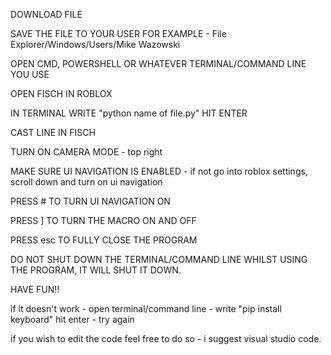 DOWNLOAD FILE

SAVE THE FILE TO YOUR USER FOR EXAMPLE - File Explorer/Windows/Users/Mike Wazowski

OPEN CMD, POWERSHELL OR WHATEVER TERMINAL/COMMAND LINE YOU USE

OPEN FISCH IN ROBLOX

IN TERMINAL WRITE "python name of file.py" HIT ENTER

CAST LINE IN FISCH

TURN ON CAMERA MODE - top right

MAKE SURE UI NAVIGATION IS ENABLED - if not go into roblox settings, scroll down and turn on ui navigation

PRESS # TO TURN UI NAVIGATION ON

PRESS ] TO TURN THE MACRO ON AND OFF

PRESS esc TO FULLY CLOSE THE PROGRAM

DO NOT SHUT DOWN THE TERMINAL/COMMAND LINE WHILST USING THE PROGRAM, IT WILL SHUT IT DOWN.

HAVE FUN!!

if it doesn't work - open terminal/command line - write "pip install keyboard" hit enter - try again

if you wish to edit the code feel free to do so - i suggest visual studio code. 
